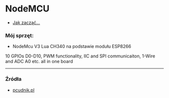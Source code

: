 NodeMCU
===

* [Jak zacząć...](how_to_start.md)

### Mój sprzęt:
* NodeMcu V3 Lua CH340 na podstawie modułu ESP8266

10 GPIOs D0-D10, PWM functionality, IIC and SPI communicaiton, 1-Wire and ADC A0 etc. all in one board

---
### Źródła <a name="zrodla"></a>

* [pcudnik.pl](http://pcudnik.pl/jak-zaczac-zabawe-z-modulem-wifi-esp8266-nodemcu-v3/)
